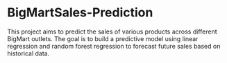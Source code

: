 # BigMartSales-Prediction
This project aims to predict the sales of various products across different BigMart outlets. The goal is to build a predictive model using linear regression and random forest regression to forecast future sales based on historical data.
